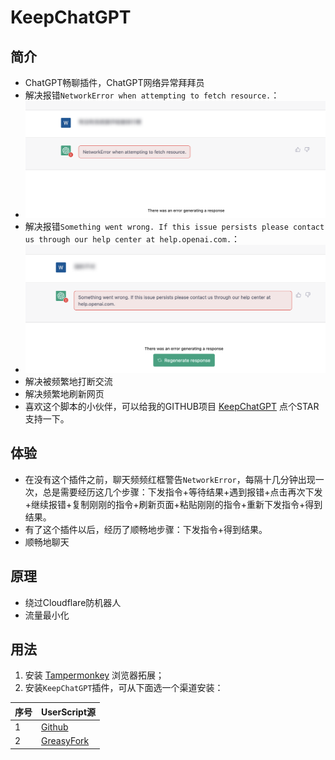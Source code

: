 # KeepChatGPT

## 简介

- ChatGPT畅聊插件，ChatGPT网络异常拜拜员
- 解决报错```NetworkError when attempting to fetch resource.```：
- <img src="./assets/network_error.png" width="750"></img>
- 解决报错```Something went wrong. If this issue persists please contact us through our help center at help.openai.com.```：
- <img src="./assets/somthing_wrong.png" width="750"></img>
- 解决被频繁地打断交流
- 解决频繁地刷新网页
- 喜欢这个脚本的小伙伴，可以给我的GITHUB项目 [KeepChatGPT](https://github.com/xcanwin/KeepChatGPT/) 点个STAR支持一下。

## 体验

- 在没有这个插件之前，聊天频频红框警告```NetworkError```，每隔十几分钟出现一次，总是需要经历这几个步骤：下发指令+等待结果+遇到报错+点击再次下发+继续报错+复制刚刚的指令+刷新页面+粘贴刚刚的指令+重新下发指令+得到结果。
- 有了这个插件以后，经历了顺畅地步骤：下发指令+得到结果。
- 顺畅地聊天

## 原理

- 绕过Cloudflare防机器人
- 流量最小化

## 用法

1. 安装 [Tampermonkey](https://www.tampermonkey.net/) 浏览器拓展；
2. 安装```KeepChatGPT```插件，可从下面选一个渠道安装：

| 序号 | UserScript源 |
| --- | --- |
| 1 | [Github](https://raw.githubusercontent.com/xcanwin/KeepChatGPT/main/KeepChatGPT.user.js) |
| 2 | [GreasyFork](https://greasyfork.org/zh-CN/scripts/462804-keepchatgpt) |
